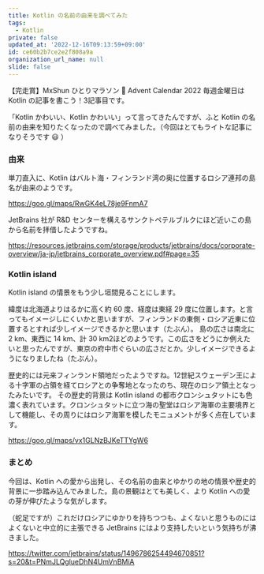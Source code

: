 ```yaml
---
title: Kotlin の名前の由来を調べてみた
tags:
  - Kotlin
private: false
updated_at: '2022-12-16T09:13:59+09:00'
id: ce60b2b7ce2e2f808a9a
organization_url_name: null
slide: false
---
```

【完走賞】MxShun ひとりマラソン 🏃 Advent Calendar 2022 毎週金曜日は Kotlin の記事を書こう！3記事目です。

「Kotlin かわいい、Kotlin かわいい」って言ってきたんですが、ふと Kotlin の名前の由来を知りたくなったので調べてみました。（今回はとてもライトな記事になりそうです :smiley: ）

### 由来
単刀直入に、Kotlin はバルト海・フィンランド湾の奥に位置するロシア連邦の島名が由来のようです。

https://goo.gl/maps/RwGK4eL78je9FnmA7

JetBrains 社が R&D センターを構えるサンクトペテルブルクにほど近いこの島から名前を拝借したようですね。

https://resources.jetbrains.com/storage/products/jetbrains/docs/corporate-overview/ja-jp/jetbrains_corporate_overview.pdf#page=35

### Kotlin island
Kotlin island の情景をもう少し垣間見ることにします。

緯度は北海道よりはるかに高く約 60 度、経度は東経 29 度に位置します。と言ってもイメージしにくいかと思いますが、フィンランドの東側・ロシア近東に位置するとすれば少しイメージできるかと思います（たぶん）。
島の広さは南北に 2 km、東西に 14 km、計 30 km2ほどのようです。この広さをどうにか例えたいと思ったんですが、東京の府中市ぐらいの広さだとか。少しイメージできるようになりましたね（たぶん）。

歴史的には元来フィンランド領地だったようですね。12世紀スウェーデン王による十字軍の占領を経てロシアとの争奪地となったのち、現在のロシア領土となったみたいです。
その歴史的背景は Kotlin island の都市クロンシュタットにも色濃く表れています。クロンシュタットに立つ海の聖堂はロシア海軍の主要境界として機能し、その周りにはロシア海軍を模したモニュメントが多く点在しています。

https://goo.gl/maps/vx1GLNzBJKeTTYgW6

### まとめ
今回は、Kotlin への愛から出発し、その名前の由来とゆかりの地の情景や歴史的背景に一歩踏み込んでみました。島の景観はとても美しく、より Kotlin への愛の芽が伸びたような気がします。

（蛇足ですが）これだけロシアにゆかりを持ちつつも、よくないと思うものにはよくないと中立的に主張できる JetBrains にはより支持したいという気持ちが沸きました。

https://twitter.com/jetbrains/status/1496786254494670851?s=20&t=PNmJLQglueDhN4UmVnBMiA
